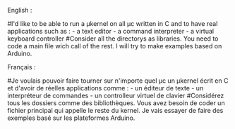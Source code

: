 English : 

#I'd like to be able to run a µkernel on all µc written in C and to have real applications such as :
    - a text editor
    - a command interpreter
    - a virtual keyboard controller
#Consider all the directorys as libraries. You need to code a main file wich call of the rest. I will try to make examples based on Arduino.

Français : 

#Je voulais pouvoir faire tourner sur n'importe quel µc un µkernel écrit en C et d'avoir de réelles applications comme : 
    - un éditeur de texte
    - un interpréteur de commandes
    - un controlleur virtuel de clavier
#Considérez tous les dossiers comme des bibliothèques. Vous avez besoin de coder un fichier principal qui appelle le reste du kernel. Je vais essayer de faire des exemples basé sur les plateformes Arduino.